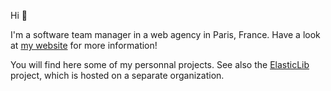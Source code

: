Hi 👋

I'm a software team manager in a web agency in Paris, France. Have a look at [my website](https://guillaume.masclet.net/en/) for more information!

You will find here some of my personnal projects. See also the [ElasticLib](https://elasticlib.github.io) project, which is hosted on a separate organization.

